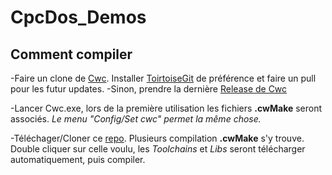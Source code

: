 # CpcDos_Demos

## Comment compiler
-Faire un clone de [Cwc](https://github.com/VLiance/Cwc.git). Installer [ToirtoiseGit](https://tortoisegit.org/download/) de préférence et faire un pull pour les futur updates.
-Sinon, prendre la dernière [Release de Cwc](https://github.com/VLiance/Cwc/releases)


-Lancer Cwc.exe, lors de la première utilisation les fichiers **.cwMake** seront associés. *Le menu "Config/Set cwc" permet la même chose.*

-Téléchager/Cloner ce [repo](https://github.com/Cwc-Lib/NazaraEngine_LibTester/archive/master.zip). Plusieurs compilation **.cwMake** s'y trouve. Double cliquer sur celle voulu, les *Toolchains* et *Libs* seront télécharger automatiquement, puis compiler.
